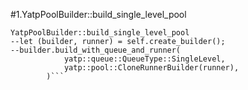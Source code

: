 #1.YatpPoolBuilder::build_single_level_pool

```
YatpPoolBuilder::build_single_level_pool
--let (builder, runner) = self.create_builder();
--builder.build_with_queue_and_runner(
            yatp::queue::QueueType::SingleLevel,
            yatp::pool::CloneRunnerBuilder(runner),
        )```